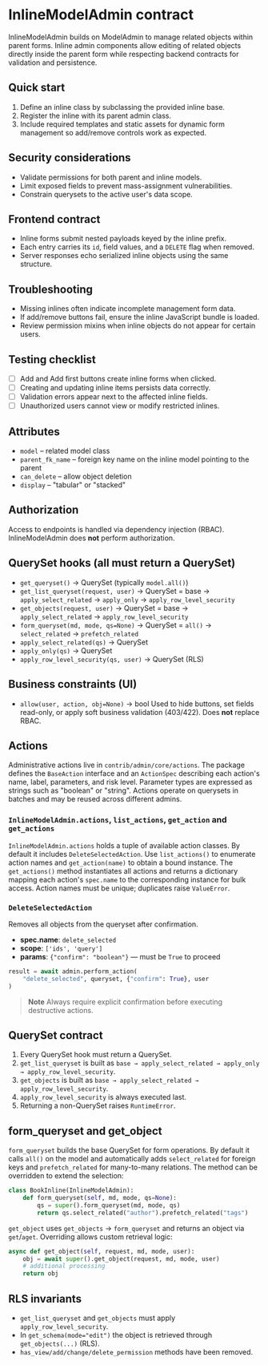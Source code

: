 # InlineModelAdmin contract

InlineModelAdmin builds on ModelAdmin to manage related objects within parent forms. Inline admin components allow editing of
related objects directly inside the parent form while respecting backend contracts for validation and persistence.

## Quick start
1. Define an inline class by subclassing the provided inline base.
2. Register the inline with its parent admin class.
3. Include required templates and static assets for dynamic form management so add/remove controls work as expected.

## Security considerations
- Validate permissions for both parent and inline models.
- Limit exposed fields to prevent mass-assignment vulnerabilities.
- Constrain querysets to the active user's data scope.

## Frontend contract
- Inline forms submit nested payloads keyed by the inline prefix.
- Each entry carries its `id`, field values, and a `DELETE` flag when removed.
- Server responses echo serialized inline objects using the same structure.

## Troubleshooting
- Missing inlines often indicate incomplete management form data.
- If add/remove buttons fail, ensure the inline JavaScript bundle is loaded.
- Review permission mixins when inline objects do not appear for certain users.

## Testing checklist
- [ ] Add and Add first buttons create inline forms when clicked.
- [ ] Creating and updating inline items persists data correctly.
- [ ] Validation errors appear next to the affected inline fields.
- [ ] Unauthorized users cannot view or modify restricted inlines.

## Attributes
- `model` – related model class
- `parent_fk_name` – foreign key name on the inline model pointing to the parent
- `can_delete` – allow object deletion
- `display` – "tabular" or "stacked"

## Authorization
Access to endpoints is handled via dependency injection (RBAC). InlineModelAdmin does **not** perform authorization.

## QuerySet hooks (all must return a QuerySet)
- `get_queryset()` -> QuerySet (typically `model.all()`)
- `get_list_queryset(request, user)` -> QuerySet
  = base -> `apply_select_related` -> `apply_only` -> `apply_row_level_security`
- `get_objects(request, user)` -> QuerySet
  = base -> `apply_select_related` -> `apply_row_level_security`
- `form_queryset(md, mode, qs=None)` -> QuerySet
  = `all()` -> `select_related` -> `prefetch_related`
- `apply_select_related(qs)` -> QuerySet
- `apply_only(qs)` -> QuerySet
- `apply_row_level_security(qs, user)` -> QuerySet (RLS)

## Business constraints (UI)
- `allow(user, action, obj=None)` -> bool
Used to hide buttons, set fields read-only, or apply soft business validation (403/422).
Does **not** replace RBAC.

## Actions
Administrative actions live in `contrib/admin/core/actions`. The package defines the
`BaseAction` interface and an `ActionSpec` describing each action's name, label,
parameters, and risk level. Parameter types are expressed as strings such as
"boolean" or "string". Actions operate on querysets in batches and may be
reused across different admins.

### `InlineModelAdmin.actions`, `list_actions`, `get_action` and `get_actions`
`InlineModelAdmin.actions` holds a tuple of available action classes. By default it
includes `DeleteSelectedAction`. Use `list_actions()` to enumerate action names
and `get_action(name)` to obtain a bound instance. The `get_actions()` method
instantiates all actions and returns a dictionary mapping each action's
`spec.name` to the corresponding instance for bulk access. Action names must be
unique; duplicates raise ``ValueError``.

### `DeleteSelectedAction`
Removes all objects from the queryset after confirmation.

- **spec.name**: `delete_selected`
- **scope**: `['ids', 'query']`
- **params**: `{"confirm": "boolean"}` — must be `True` to proceed

```python
result = await admin.perform_action(
    "delete_selected", queryset, {"confirm": True}, user
)
```

> **Note**
> Always require explicit confirmation before executing destructive actions.

## QuerySet contract
1. Every QuerySet hook must return a QuerySet.
2. `get_list_queryset` is built as `base → apply_select_related → apply_only → apply_row_level_security`.
3. `get_objects` is built as `base → apply_select_related → apply_row_level_security`.
4. `apply_row_level_security` is always executed last.
5. Returning a non-QuerySet raises `RuntimeError`.

## form_queryset and get_object

`form_queryset` builds the base QuerySet for form operations. By default it calls `all()` on the model and automatically adds `select_related` for foreign keys and `prefetch_related` for many-to-many relations. The method can be overridden to extend the selection:

```python
class BookInline(InlineModelAdmin):
    def form_queryset(self, md, mode, qs=None):
        qs = super().form_queryset(md, mode, qs)
        return qs.select_related("author").prefetch_related("tags")
```

`get_object` uses `get_objects` → `form_queryset` and returns an object via `get`/`aget`. Overriding allows custom retrieval logic:

```python
async def get_object(self, request, md, mode, user):
    obj = await super().get_object(request, md, mode, user)
    # additional processing
    return obj
```

## RLS invariants
- `get_list_queryset` and `get_objects` must apply `apply_row_level_security`.
- In `get_schema(mode="edit")` the object is retrieved through `get_objects(...)` (RLS).
- `has_view/add/change/delete_permission` methods have been removed.

